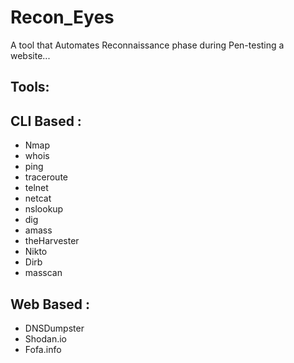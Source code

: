 # Recon_Eyes
A tool that Automates Reconnaissance phase during Pen-testing a website...

## Tools:

## CLI Based :
- Nmap
- whois
- ping
- traceroute
- telnet
- netcat
- nslookup
- dig
- amass
- theHarvester
- Nikto
- Dirb
- masscan

## Web Based :
- DNSDumpster
- Shodan.io
- Fofa.info
